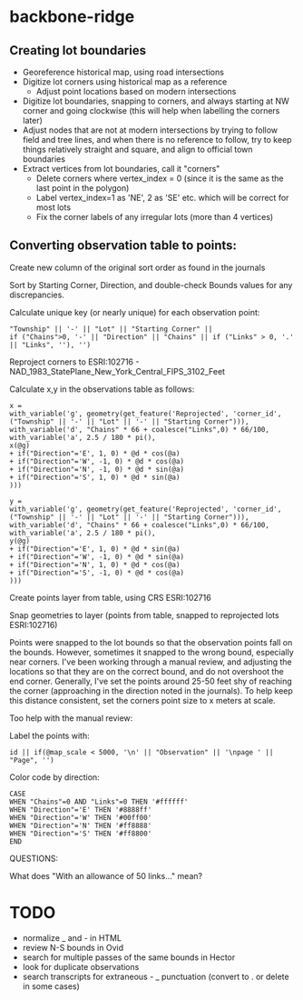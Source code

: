 # backbone-ridge



## Creating lot boundaries

- Georeference historical map, using road intersections
- Digitize lot corners using historical map as a reference
    - Adjust point locations based on modern intersections
- Digitize lot boundaries, snapping to corners, and always starting at NW corner and going clockwise (this will help when labelling the corners later)
- Adjust nodes that are not at modern intersections by trying to follow field and tree lines, and when there is no reference to follow, try to keep things relatively straight and square, and align to official town boundaries
- Extract vertices from lot boundaries, call it "corners"
    - Delete corners where vertex_index = 0 (since it is the same as the last point in the polygon)
    - Label vertex_index=1 as 'NE', 2 as 'SE' etc. which will be correct for most lots
    - Fix the corner labels of any irregular lots (more than 4 vertices)

## Converting observation table to points:

Create new column of the original sort order as found in the journals

Sort by Starting Corner, Direction, and double-check Bounds values for any discrepancies.

Calculate unique key (or nearly unique) for each observation point:

```
"Township" || '-' || "Lot" || "Starting Corner" || 
if ("Chains">0, '-' || "Direction" || "Chains" || if ("Links" > 0, '.' || "Links", ''), '')
```

Reproject corners to ESRI:102716 - NAD_1983_StatePlane_New_York_Central_FIPS_3102_Feet

Calculate x,y in the observations table as follows:

```
x =
with_variable('g', geometry(get_feature('Reprojected', 'corner_id', ("Township" || '-' || "Lot" || '-' || "Starting Corner"))),
with_variable('d', "Chains" * 66 + coalesce("Links",0) * 66/100,
with_variable('a', 2.5 / 180 * pi(),
x(@g)
+ if("Direction"='E', 1, 0) * @d * cos(@a)
+ if("Direction"='W', -1, 0) * @d * cos(@a)
+ if("Direction"='N', -1, 0) * @d * sin(@a)
+ if("Direction"='S', 1, 0) * @d * sin(@a)
)))
```

```
y = 
with_variable('g', geometry(get_feature('Reprojected', 'corner_id', ("Township" || '-' || "Lot" || '-' || "Starting Corner"))),
with_variable('d', "Chains" * 66 + coalesce("Links",0) * 66/100,
with_variable('a', 2.5 / 180 * pi(),
y(@g)
+ if("Direction"='E', 1, 0) * @d * sin(@a)
+ if("Direction"='W', -1, 0) * @d * sin(@a)
+ if("Direction"='N', 1, 0) * @d * cos(@a)
+ if("Direction"='S', -1, 0) * @d * cos(@a)
)))
```

Create points layer from table, using CRS ESRI:102716

Snap geometries to layer (points from table, snapped to reprojected lots ESRI:102716)

Points were snapped to the lot bounds so that the observation points fall on the bounds.  However, sometimes it snapped to the wrong bound, especially near corners.  I've been working through a manual review, and adjusting the locations so that they are on the correct bound, and do not overshoot the end corner.  Generally, I've set the points around 25-50 feet shy of reaching the corner (approaching in the direction noted in the journals).  To help keep this distance consistent, set the corners point size to x meters at scale.


Too help with the manual review:

Label the points with:
```
id || if(@map_scale < 5000, '\n' || "Observation" || '\npage ' || "Page", '')
```

Color code by direction:
```
CASE
WHEN "Chains"=0 AND "Links"=0 THEN '#ffffff'
WHEN "Direction"='E' THEN '#8888ff'
WHEN "Direction"='W' THEN '#00ff00'
WHEN "Direction"='N' THEN '#ff8888'
WHEN "Direction"='S' THEN '#ff8800'
END
```

QUESTIONS:

What does "With an allowance of 50 links..." mean?

# TODO

* normalize _ and - in HTML
* review N-S bounds in Ovid
* search for multiple passes of the same bounds in Hector
* look for duplicate observations
* search transcripts for extraneous - _ punctuation (convert to . or delete in some cases)
